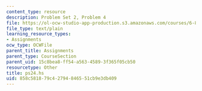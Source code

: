 ```yaml
---
content_type: resource
description: Problem Set 2, Problem 4
file: https://ol-ocw-studio-app-production.s3.amazonaws.com/courses/6-827-multithreaded-parallelism-languages-and-compilers-fall-2002/858c581879c42794846551cb9e3db409_ps24.hs
file_type: text/plain
learning_resource_types:
- Assignments
ocw_type: OCWFile
parent_title: Assignments
parent_type: CourseSection
parent_uid: 15c8bea8-ff54-a563-4589-3f365f05cb50
resourcetype: Other
title: ps24.hs
uid: 858c5818-79c4-2794-8465-51cb9e3db409
---
```

